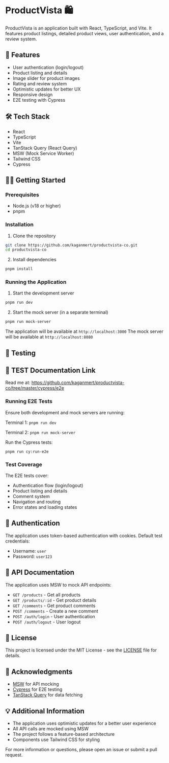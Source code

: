 # ProductVista 🛍️

ProductVista is an application built with React, TypeScript, and Vite. It features product listings, detailed product views, user authentication, and a review system.

## 🚀 Features

- User authentication (login/logout)
- Product listing and details
- Image slider for product images
- Rating and review system
- Optimistic updates for better UX
- Responsive design
- E2E testing with Cypress

## 🛠️ Tech Stack

- React
- TypeScript
- Vite
- TanStack Query (React Query)
- MSW (Mock Service Worker)
- Tailwind CSS
- Cypress

## 🏃‍♂️ Getting Started

### Prerequisites

- Node.js (v18 or higher)
- pnpm

### Installation

1. Clone the repository

```bash
git clone https://github.com/kaganmert/productvista-co.git
cd productvista-co
```

2. Install dependencies

```bash
pnpm install
```

### Running the Application

1. Start the development server

```bash
pnpm run dev
```

2. Start the mock server (in a separate terminal)

```bash
pnpm run mock-server
```

The application will be available at `http://localhost:3000`
The mock server will be available at `http://localhost:8080`

## 🧪 Testing

## 📝 TEST Documentation Link

Read me at:
https://github.com/kaganmert/productvista-co/tree/master/cypress/e2e

### Running E2E Tests

Ensure both development and mock servers are running:

Terminal 1:
`pnpm run dev`

Terminal 2:
`pnpm run mock-server`

Run the Cypress tests:

`pnpm run cy:run-e2e`

### Test Coverage

The E2E tests cover:

- Authentication flow (login/logout)
- Product listing and details
- Comment system
- Navigation and routing
- Error states and loading states

## 🔑 Authentication

The application uses token-based authentication with cookies. Default test credentials:
- Username: `user`
- Password: `user123`

## 📝 API Documentation

The application uses MSW to mock API endpoints:

- `GET /products` - Get all products
- `GET /products/:id` - Get product details
- `GET /comments` - Get product comments
- `POST /comments` - Create a new comment
- `POST /auth/login` - User authentication
- `POST /auth/logout` - User logout

## 📜 License

This project is licensed under the MIT License - see the [LICENSE](LICENSE) file for details.

## 🙏 Acknowledgments

- [MSW](https://mswjs.io/) for API mocking
- [Cypress](https://www.cypress.io/) for E2E testing
- [TanStack Query](https://tanstack.com/query/latest) for data fetching

## 💡 Additional Information

- The application uses optimistic updates for a better user experience
- All API calls are mocked using MSW
- The project follows a feature-based architecture
- Components use Tailwind CSS for styling

For more information or questions, please open an issue or submit a pull request.
```
